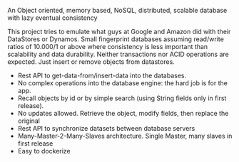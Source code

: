 An Object oriented, memory based, NoSQL, distributed, scalable database with lazy eventual consistency

This project tries to emulate what guys at Google and Amazon did with their DataStores or Dynamos.
Small fingerprint databases assuming read/write ratios of 10.000/1 or above where consistency is 
less important than scalability and data durability. Neither transactions nor ACID operations 
are expected. Just insert or remove objects from datastores.

- Rest API to get-data-from/insert-data into the databases.
- No complex operations into the database engine: the hard job is for the app.
- Recall objects by id or by simple search (using String fields only in first release).
- No updates allowed. Retrieve the object, modify fields, then replace the original
- Rest API to synchronize datasets between database servers
- Many-Master-2-Many-Slaves architecture. Single Master, many slaves in first release
- Easy to dockerize